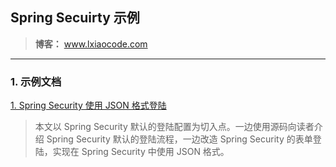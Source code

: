 ## Spring Secuirty 示例

> **博客：** www.lxiaocode.com

----



### 1. 示例文档

[1. Spring Security 使用 JSON 格式登陆](http://www.lxiaocode.com/Spring-Security-%E4%BD%BF%E7%94%A8-JSON-%E6%A0%BC%E5%BC%8F%E7%99%BB%E9%99%86/)

> 本文以 Spring Security 默认的登陆配置为切入点。一边使用源码向读者介绍 Spring Security 默认的登陆流程，一边改造 Spring Security 的表单登陆，实现在 Spring Security 中使用 JSON 格式。


